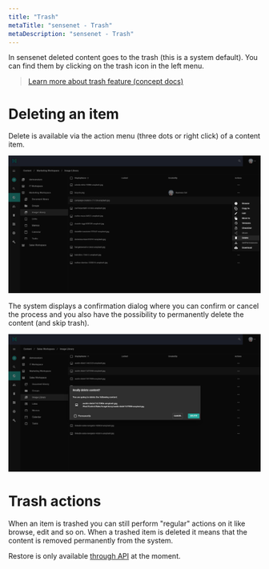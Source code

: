 ```yaml
---
title: "Trash"
metaTitle: "sensenet - Trash"
metaDescription: "sensenet - Trash"
---
```


In sensenet deleted content goes to the trash (this is a system default). You can find them by clicking on the trash icon in the left menu.
> [Learn more about trash feature (concept docs)](/concepts/collaboration/05-trash)

# Deleting an item

Delete is available via the action menu (three dots or right click) of a content item.

![delete](../img/delete_action.png)

The system displays a confirmation dialog where you can confirm or cancel the process and you also have the possibility to permanently delete the content (and skip trash).

![delete dialog](../img/delete_confirm.png)

# Trash actions

When an item is trashed you can still perform "regular" actions on it like browse, edit and so on. When a trashed item is deleted it means that the content is removed permanently from the system.

Restore is only available [through API](/api-docs/content-management/07-trash) at the moment.
